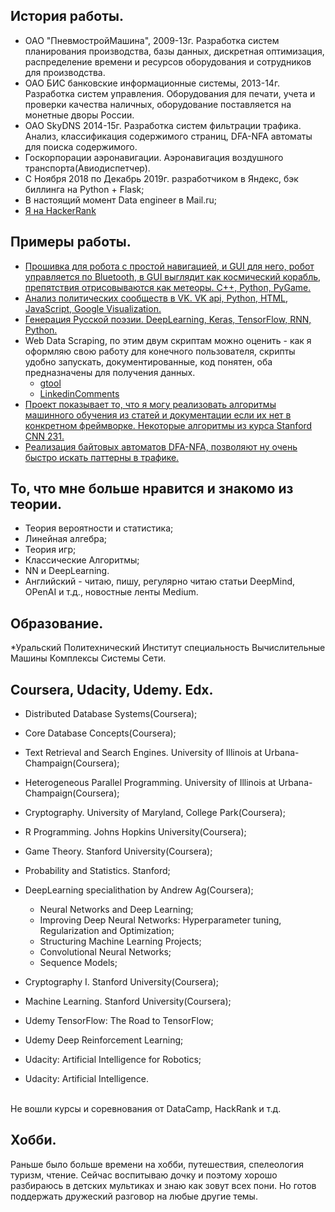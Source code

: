 ## История работы.
* ОАО "ПневмостройМашина", 2009-13г. Разработка систем планирования производства, базы данных, дискретная оптимизация,
распределение времени и ресурсов оборудования и сотрудников для
производства.
* ОАО БИС банковские информационные системы, 2013-14г. Разработка систем управления.
Оборудования для печати, учета и проверки
качества наличных, оборудование поставляется на монетные дворы России.
* ОАО SkyDNS 2014-15г. Разработка систем фильтрации трафика.
Анализ, классификация содержимого страниц, DFA-NFA автоматы для поиска содержимого.
* Госкорпорации аэронавигации.
Аэронавигация воздушного транспорта(Авиодиспетчер).
* C Ноября 2018 по Декабрь 2019г. разработчиком в Яндекс, бэк биллинга на Python + Flask;
* В настоящий момент Data engineer в Mail.ru;
* [Я на HackerRank](https://www.hackerrank.com/stivsh)

## Примеры работы.
* [Прошивка для робота с простой навигацией, и GUI для него, робот управляется по Bluetooth, в GUI выглядит как космический корабль, препятствия отрисовываются как метеоры. C++, Python, PyGame.](https://github.com/stivsh/DiffRobot)
* [Анализ политических сообществ в VK. VK api, Python, HTML, JavaScript, Google Visualization.](https://github.com/stivsh/VKPolitics)
* [Генерация Русской поэзии. DeepLearning, Keras, TensorFlow, RNN, Python.](https://github.com/stivsh/RuPoetryGeneration)
* Web Data Scraping, по этим двум скриптам можно оценить - как я оформляю свою работу для конечного пользователя, скрипты удобно запускать, документированные, код понятен, оба предназначены для получения данных.
  * [gtool](https://github.com/stivsh/gtool)
  * [LinkedinComments](https://github.com/stivsh/LinkedinComments)
* [ Проект показывает то, что я могу реализовать алгоритмы машинного обучения из статей и документации если их нет в конкретном фреймворке. Некоторые алгоритмы из курса Stanford CNN 231.](https://github.com/stivsh/StanfordCNN)
* [Реализация байтовых автоматов DFA-NFA, позволяют ну очень быстро искать паттерны в трафике.](https://github.com/stivsh/DFA-NFA-RE)

## То, что мне больше нравится и знакомо из теории.
* Теория вероятности и статистика;
* Линейная алгебра;
* Теория игр;
* Классические Алгоритмы;
* NN и DeepLearning.
* Английский - читаю, пишу, регулярно читаю статьи DeepMind, OPenAI и т.д., новостные ленты Medium.

## Образование.
*Уральский Политехнический Институт специальность Вычислительные
Машины Комплексы Системы Сети.

## Coursera, Udacity, Udemy. Edx.
* Distributed Database Systems(Coursera);
* Core Database Concepts(Coursera);
* Text Retrieval and Search Engines. University of Illinois at Urbana-Champaign(Coursera);
* Heterogeneous Parallel Programming. University of Illinois at Urbana-Champaign(Coursera);
* Cryptography. University of Maryland, College Park(Coursera);
* R Programming. Johns Hopkins University(Coursera);
* Game Theory. Stanford University(Coursera);
* Probability and Statistics. Stanford;
* DeepLearning specialithation by Andrew Ag(Coursera);
  * Neural Networks and Deep Learning;
  * Improving Deep Neural Networks: Hyperparameter tuning, Regularization and Optimization;
  * Structuring Machine Learning Projects;
  * Convolutional Neural Networks;
  * Sequence Models;

* Cryptography I. Stanford University(Coursera);

* Machine Learning. Stanford University(Coursera);

* Udemy TensorFlow: The Road to TensorFlow;
* Udemy Deep Reinforcement Learning;
* Udacity: Artificial Intelligence for Robotics;
* Udacity: Artificial Intelligence.
<br>
Не вошли курсы и соревнования от DataCamp, HackRank и т.д.

## Хобби.
Раньше было больше времени на хобби, путешествия, спелеология туризм, чтение. Сейчас воспитываю дочку и поэтому хорошо разбираюсь в детских мультиках и знаю как зовут всех пони. Но готов поддержать дружеский разговор на любые другие темы.
